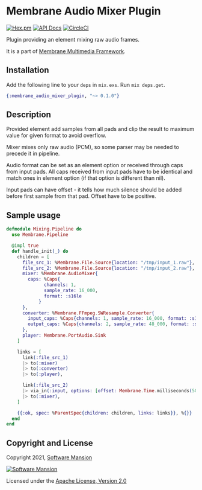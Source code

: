 # Membrane Audio Mixer Plugin

[![Hex.pm](https://img.shields.io/hexpm/v/membrane_audio_mixer_plugin.svg)](https://hex.pm/packages/membrane_audio_mixer_plugin)
[![API Docs](https://img.shields.io/badge/api-docs-yellow.svg?style=flat)](https://hexdocs.pm/membrane_audio_mixer_plugin/)
[![CircleCI](https://circleci.com/gh/membraneframework/membrane_audio_mixer_plugin.svg?style=svg)](https://circleci.com/gh/membraneframework/membrane_audio_mixer_plugin)

Plugin providing an element mixing raw audio frames.

It is a part of [Membrane Multimedia Framework](https://membraneframework.org).

## Installation

Add the following line to your `deps` in `mix.exs`. Run `mix deps.get`.

```elixir
{:membrane_audio_mixer_plugin, "~> 0.1.0"}
```

## Description

Provided element add samples from all pads and clip the result to maximum value for given format
to avoid overflow.

Mixer mixes only raw audio (PCM), so some parser may be needed to precede it in pipeline.

Audio format can be set as an element option or received through caps from input pads. All
caps received from input pads have to be identical and match ones in element option (if that 
option is different than nil).

Input pads can have offset - it tells how much silence should be added before first sample
from that pad. Offset have to be positive.

## Sample usage

```elixir
defmodule Mixing.Pipeline do
  use Membrane.Pipeline

  @impl true
  def handle_init(_) do
    children = [
      file_src_1: %Membrane.File.Source{location: "/tmp/input_1.raw"},
      file_src_2: %Membrane.File.Source{location: "/tmp/input_2.raw"},
      mixer: %Membrane.AudioMixer{
        caps: %Caps{
              channels: 1,
              sample_rate: 16_000,
              format: :s16le
            }
      },
      converter: %Membrane.FFmpeg.SWResample.Converter{
        input_caps: %Caps{channels: 1, sample_rate: 16_000, format: :s16le},
        output_caps: %Caps{channels: 2, sample_rate: 48_000, format: :s16le}
      },
      player: Membrane.PortAudio.Sink
    ]

    links = [
      link(:file_src_1)
      |> to(:mixer)
      |> to(:converter)
      |> to(:player),

      link(:file_src_2)
      |> via_in(:input, options: [offset: Membrane.Time.milliseconds(5000)])
      |> to(:mixer),
    ]

    {{:ok, spec: %ParentSpec{children: children, links: links}}, %{}}
  end
end
```

## Copyright and License

Copyright 2021, [Software Mansion](https://swmansion.com/?utm_source=git&utm_medium=readme&utm_campaign=membrane)

[![Software Mansion](https://logo.swmansion.com/logo?color=white&variant=desktop&width=200&tag=membrane-github)](https://swmansion.com/?utm_source=git&utm_medium=readme&utm_campaign=membrane)

Licensed under the [Apache License, Version 2.0](LICENSE)
